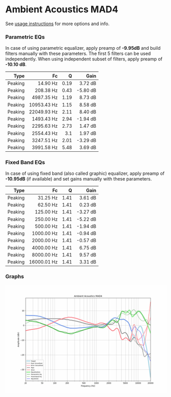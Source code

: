 # Ambient Acoustics MAD4
See [usage instructions](https://github.com/jaakkopasanen/AutoEq#usage) for more options and info.

### Parametric EQs
In case of using parametric equalizer, apply preamp of **-9.95dB** and build filters manually
with these parameters. The first 5 filters can be used independently.
When using independent subset of filters, apply preamp of **-10.10 dB**.

| Type    | Fc          |    Q | Gain     |
|--------:|------------:|-----:|---------:|
| Peaking | 14.90 Hz    | 0.19 | 3.72 dB  |
| Peaking | 208.38 Hz   | 0.43 | -5.80 dB |
| Peaking | 4987.35 Hz  | 1.19 | 8.73 dB  |
| Peaking | 10953.43 Hz | 1.15 | 8.58 dB  |
| Peaking | 22049.93 Hz | 2.11 | 8.40 dB  |
| Peaking | 1493.43 Hz  | 2.94 | -1.94 dB |
| Peaking | 2295.63 Hz  | 2.73 | 1.47 dB  |
| Peaking | 2554.43 Hz  | 3.1  | 1.97 dB  |
| Peaking | 3247.51 Hz  | 2.01 | -3.29 dB |
| Peaking | 3991.58 Hz  | 5.48 | 3.69 dB  |

### Fixed Band EQs
In case of using fixed band (also called graphic) equalizer, apply preamp of **-10.95dB**
(if available) and set gains manually with these parameters.

| Type    | Fc          |    Q | Gain     |
|--------:|------------:|-----:|---------:|
| Peaking | 31.25 Hz    | 1.41 | 3.61 dB  |
| Peaking | 62.50 Hz    | 1.41 | 0.23 dB  |
| Peaking | 125.00 Hz   | 1.41 | -3.27 dB |
| Peaking | 250.00 Hz   | 1.41 | -5.22 dB |
| Peaking | 500.00 Hz   | 1.41 | -1.94 dB |
| Peaking | 1000.00 Hz  | 1.41 | -0.94 dB |
| Peaking | 2000.00 Hz  | 1.41 | -0.57 dB |
| Peaking | 4000.00 Hz  | 1.41 | 6.75 dB  |
| Peaking | 8000.00 Hz  | 1.41 | 9.57 dB  |
| Peaking | 16000.01 Hz | 1.41 | 3.31 dB  |

### Graphs
![](./Ambient%20Acoustics%20MAD4.png)